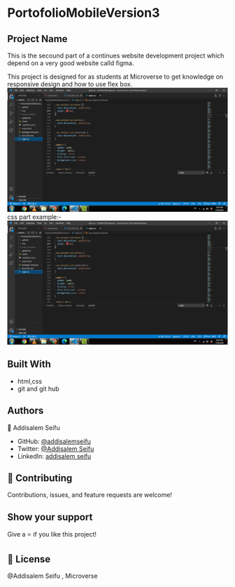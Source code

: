 # PortofolioMobileVersion3
## Project Name
 This is the secound part of a continues website development project which depend on a very good website calld figma.

 This project is designed for as students at Microverse to get knowledge on responsive design and how to use flex box.
![](img/screenshothtml.png)
css part example:-
![](img/screenshotcss.png)


## Built With

- html,css
- git and git hub




## Authors

👤 Addisalem Seifu

- GitHub: [@addisalemseifu](https://github.com/githubhandle)
- Twitter: [@Addisalem Seifu](https://twitter.com/twitterhandle)
- LinkedIn: [addisalem seifu](https://linkedin.com/in/linkedinhandle)

## 🤝 Contributing

Contributions, issues, and feature requests are welcome!


## Show your support

Give a ⭐️ if you like this project!



## 📝 License
@Addisalem Seifu , Microverse
